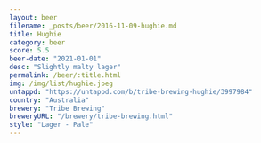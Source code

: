 ```yaml
---
layout: beer
filename: _posts/beer/2016-11-09-hughie.md
title: Hughie
category: beer
score: 5.5
beer-date: "2021-01-01"
desc: "Slightly malty lager"
permalink: /beer/:title.html
img: /img/list/hughie.jpeg
untappd: "https://untappd.com/b/tribe-brewing-hughie/3997984"
country: "Australia"
brewery: "Tribe Brewing"
breweryURL: "/brewery/tribe-brewing.html"
style: "Lager - Pale"
---
```

